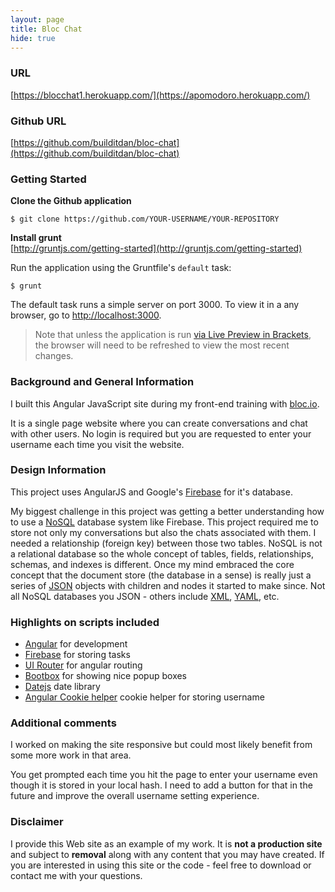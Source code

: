 ```yaml
---
layout: page
title: Bloc Chat
hide: true
---
```

### URL
[https://blocchat1.herokuapp.com/](https://apomodoro.herokuapp.com/)

### Github URL
[https://github.com/builditdan/bloc-chat](https://github.com/builditdan/bloc-chat)

### Getting Started

**Clone the Github application**<br>
```
$ git clone https://github.com/YOUR-USERNAME/YOUR-REPOSITORY
```

**Install grunt**<br>
[http://gruntjs.com/getting-started](http://gruntjs.com/getting-started)

Run the application using the Gruntfile's `default` task:

```
$ grunt
```

The default task runs a simple server on port 3000. To view it in a any browser, go to [http://localhost:3000](http://localhost:3000).

>Note that unless the application is run [via Live Preview in Brackets](#use-in-brackets-live-preview), the browser will need to be refreshed to view the most recent changes.

### Background and General Information
I built this Angular JavaScript site during my front-end training with [bloc.io](https://bloc.io).

It is a single page website where you can create conversations and chat with other users. No login is required but you are requested to enter your username each time you visit the website.

### Design Information
This project uses AngularJS and Google's [Firebase](https://firebase.google.com/) for it's database.

My biggest challenge in this project was getting a better understanding how to use a [NoSQL](https://en.wikipedia.org/wiki/NoSQL) database system like Firebase. This project required me to store not only my conversations but also the chats associated with them. I needed a relationship (foreign key) between those two tables. NoSQL is not a relational database so the whole concept of tables, fields, relationships, schemas, and indexes is different. Once my mind embraced the core concept that the document store (the database in a sense) is really just a series of [JSON](https://en.wikipedia.org/wiki/JSON) objects with children and nodes it started to make since. Not all NoSQL databases you JSON - others include [XML](https://en.wikipedia.org/wiki/XML), [YAML](https://en.wikipedia.org/wiki/YAML), etc.

### Highlights on scripts included
* [Angular](http://angular-ui.github.io/) for development
* [Firebase](https://firebase.google.com/docs/) for storing tasks
* [UI Router](https://github.com/angular-ui/ui-router) for angular routing
* [Bootbox](https://github.com/makeusabrew/bootbox) for showing nice popup boxes
* [Datejs](https://github.com/datejs/Datejs) date library
* [Angular Cookie helper](https://docs.angularjs.org/api/ngCookies) cookie helper for storing username


### Additional comments

I worked on making the site responsive but could most likely benefit from some more work in that area.

You get prompted each time you hit the page to enter your username even though it is stored in your local hash. I need to add a button for that in the future and improve the overall username setting experience.

### Disclaimer
I provide this Web site as an example of my work. It is **not a production site** and subject to **removal** along with any content that you may have created. If you are interested in using this site or the code - feel free to download or contact me with your questions.
